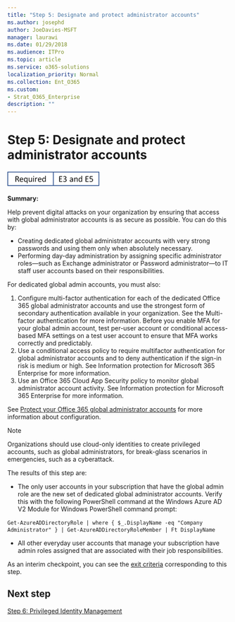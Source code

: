 ```yaml
---
title: "Step 5: Designate and protect administrator accounts"
ms.author: josephd
author: JoeDavies-MSFT
manager: laurawi
ms.date: 01/29/2018
ms.audience: ITPro
ms.topic: article
ms.service: o365-solutions
localization_priority: Normal
ms.collection: Ent_O365
ms.custom:
- Strat_O365_Enterprise
description: ""
---
```


# Step 5: Designate and protect administrator accounts

![This step is required and applies to both the E3 and E5 versions of Microsoft 365 Enterprise](./media/banners/Banner-Required-BothSKUs.png)

**Summary:** 

Help prevent digital attacks on your organization by ensuring that access with global administrator accounts is as secure as possible. You can do this by:

- Creating dedicated global administrator accounts with very strong passwords and using them only when absolutely necessary.
- Performing day-day administration by assigning specific administrator roles—such as Exchange administrator or Password administrator—to IT staff user accounts based on their responsibilities.

For dedicated global admin accounts, you must also:

1. Configure multi-factor authentication for each of the dedicated Office 365 global administrator accounts and use the strongest form of secondary authentication available in your organization. See the Multi-factor authentication <link> for more information. Before you enable MFA for your global admin account, test per-user account or conditional access-based MFA settings on a test user account to ensure that MFA works correctly and predictably.
2. Use a conditional access policy to require multifactor authentication for global administrator accounts and to deny authentication if the sign-in risk is medium or high. See Information protection for Microsoft 365 Enterprise <link> for more information.
3. Use an Office 365 Cloud App Security policy to monitor global administrator account activity. See Information protection for Microsoft 365 Enterprise <link> for more information.

See [Protect your Office 365 global administrator accounts](https://support.office.com/en-us/article/Protect-your-Office-365-global-administrator-accounts-6b4ded77-ac8d-42ed-8606-c014fd947560) for more information about configuration.

>[!Note]
>Organizations should use cloud-only identities to create privileged accounts, such as global administrators, for break-glass scenarios in emergencies, such as a cyberattack.
>

The results of this step are:

- The only user accounts in your subscription that have the global admin role are the new set of dedicated global administrator accounts. Verify this with the following PowerShell command at the Windows Azure AD V2 Module for Windows PowerShell command prompt: 
```
Get-AzureADDirectoryRole | where { $_.DisplayName -eq "Company Administrator" } | Get-AzureADDirectoryRoleMember | Ft DisplayName
```
- All other everyday user accounts that manage your subscription have admin roles assigned that are associated with their job responsibilities.

As an interim checkpoint, you can see the [exit criteria](identity-exit-criteria.md#crit-identity-step5)
 corresponding to this step.


## Next step

[Step 6: Privileged Identity Management](identity-privileged-identity-management.md)
